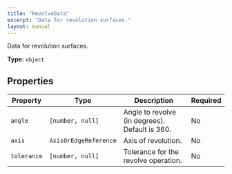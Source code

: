 ```yaml
---
title: "RevolveData"
excerpt: "Data for revolution surfaces."
layout: manual
---
```


Data for revolution surfaces.

**Type:** `object`






## Properties

| Property | Type | Description | Required |
|----------|------|-------------|----------|
| `angle` |`[number, null]`| Angle to revolve (in degrees). Default is 360. | No |
| `axis` |`AxisOrEdgeReference`| Axis of revolution. | No |
| `tolerance` |`[number, null]`| Tolerance for the revolve operation. | No |


